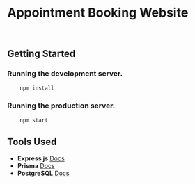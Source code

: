 # Appointment Booking Website


<br/>


## Getting Started


### Running the development server.

```bash
    npm install
```

### Running the production server.

```bash
    npm start
```

## Tools Used

- **Express js** [Docs](https://expressjs.com/en/starter/installing.html)
- **Prisma** [Docs](https://www.prisma.io/docs/getting-started)
- **PostgreSQL** [Docs](https://www.pgadmin.org/download/pgadmin-4-windows/)
